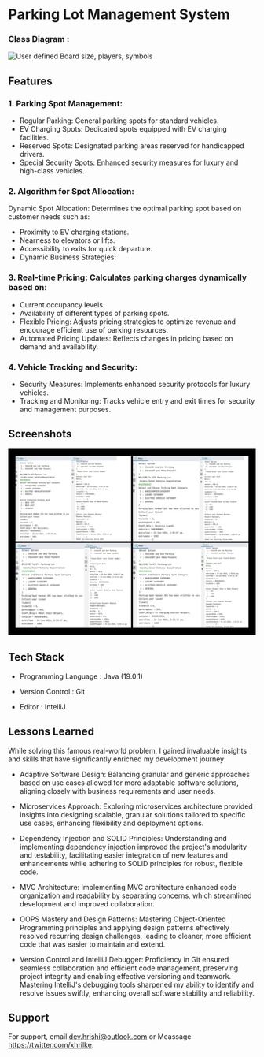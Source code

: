# Parking Lot Management System



### Class Diagram :

![User defined Board size, players, symbols](https://github.com/hrilke/Parking-Lot-Management-System/blob/master/Class%20Diagram.puml)

## Features

### 1. Parking Spot Management:
- Regular Parking: General parking spots for standard vehicles.
- EV Charging Spots: Dedicated spots equipped with EV charging facilities.
- Reserved Spots: Designated parking areas reserved for handicapped drivers.
- Special Security Spots: Enhanced security measures for luxury and high-class vehicles.

### 2. Algorithm for Spot Allocation:
Dynamic Spot Allocation: Determines the optimal parking spot based on customer needs such as:
- Proximity to EV charging stations.
- Nearness to elevators or lifts.
- Accessibility to exits for quick departure.
- Dynamic Business Strategies:

### 3. Real-time Pricing: Calculates parking charges dynamically based on:
- Current occupancy levels.
- Availability of different types of parking spots.
- Flexible Pricing: Adjusts pricing strategies to optimize revenue and encourage efficient use of parking resources.
- Automated Pricing Updates: Reflects changes in pricing based on demand and availability.

### 4. Vehicle Tracking and Security:
- Security Measures: Implements enhanced security protocols for luxury vehicles.
- Tracking and Monitoring: Tracks vehicle entry and exit times for security and management purposes. 

## Screenshots

![User defined Board size, players, symbols](https://github.com/hrilke/Parking-Lot-Management-System/blob/master/Screenshots.png)


## Tech Stack

- Programming Language : Java (19.0.1)

- Version Control : Git

- Editor : IntelliJ

## Lessons Learned

While solving this famous real-world problem, I gained invaluable insights and skills that have significantly enriched my development journey:

- Adaptive Software Design: Balancing granular and generic approaches based on use cases allowed for more adaptable software solutions, aligning closely with business requirements and user needs.

- Microservices Approach: Exploring microservices architecture provided insights into designing scalable, granular solutions tailored to specific use cases, enhancing flexibility and deployment options.

- Dependency Injection and SOLID Principles: Understanding and implementing dependency injection improved the project's modularity and testability, facilitating easier integration of new features and enhancements while adhering to SOLID principles for robust, flexible code.

- MVC Architecture: Implementing MVC architecture enhanced code organization and readability by separating concerns, which streamlined development and improved collaboration.

- OOPS Mastery and Design Patterns: Mastering Object-Oriented Programming principles and applying design patterns effectively resolved recurring design challenges, leading to cleaner, more efficient code that was easier to maintain and extend.

- Version Control and IntelliJ Debugger: Proficiency in Git ensured seamless collaboration and efficient code management, preserving project integrity and enabling effective versioning and teamwork. Mastering IntelliJ's debugging tools sharpened my ability to identify and resolve issues swiftly, enhancing overall software stability and reliability.

## Support

For support, email dev.hrishi@outlook.com or Meassage https://twitter.com/xhrilke.
